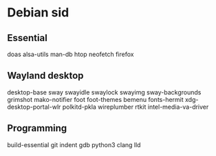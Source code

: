 # Debian sid

## Essential
doas alsa-utils man-db
htop neofetch firefox

## Wayland desktop
desktop-base sway swayidle swaylock swayimg sway-backgrounds grimshot mako-notifier foot foot-themes bemenu fonts-hermit
xdg-desktop-portal-wlr polkitd-pkla wireplumber rtkit
intel-media-va-driver

## Programming
build-essential git indent gdb python3
clang lld
